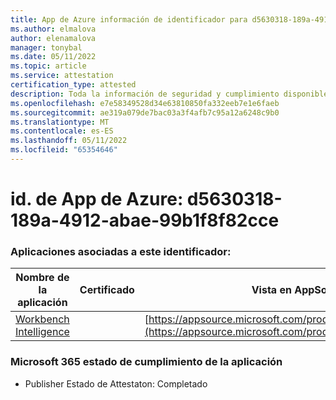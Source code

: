 ```yaml
---
title: App de Azure información de identificador para d5630318-189a-4912-abae-99b1f8f82cce
ms.author: elmalova
author: elenamalova
manager: tonybal
ms.date: 05/11/2022
ms.topic: article
ms.service: attestation
certification_type: attested
description: Toda la información de seguridad y cumplimiento disponible para d5630318-189a-4912-abae-99b1f8f82cce.
ms.openlocfilehash: e7e58349528d34e63810850fa332eeb7e1e6faeb
ms.sourcegitcommit: ae319a079de7bac03a3f4afb7c95a12a6248c9b0
ms.translationtype: MT
ms.contentlocale: es-ES
ms.lasthandoff: 05/11/2022
ms.locfileid: "65354646"
---
```

# <a name="azure-app-id-d5630318-189a-4912-abae-99b1f8f82cce"></a>id. de App de Azure: d5630318-189a-4912-abae-99b1f8f82cce


### <a name="apps-associated-with-this-id"></a>Aplicaciones asociadas a este identificador:
| **Nombre de la aplicación** | **Certificado** | **Vista en AppSource** |
|--------------|---------------|-----------------------|
| [Workbench Intelligence](../forward/WA200002705.md) |  | [https://appsource.microsoft.com/product/office/WA200002705](https://appsource.microsoft.com/product/office/WA200002705) |

### <a name="microsoft-365-app-compliance-status"></a>Microsoft 365 estado de cumplimiento de la aplicación
- Publisher Estado de Attestaton: Completado
